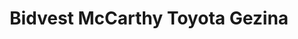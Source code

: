 ---
title: "Bidvest McCarthy Toyota Gezina"
url: /pretoria/bidvest-mccarthy-toyota-gezina/
shop: car
---